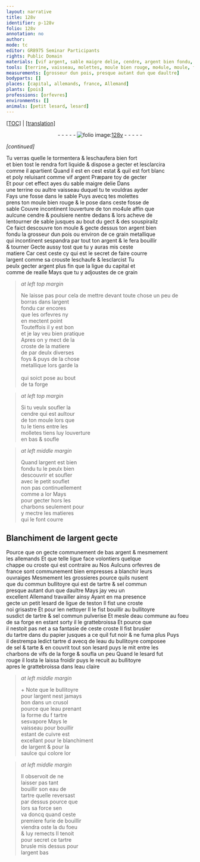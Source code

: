 ```yaml
---
layout: narrative
title: 128v
identifier: p-128v
folio: 128v
annotation: no
author:
mode: tc
editor: GR8975 Seminar Participants
rights: Public Domain
materials: [vif argent, sable maigre delie, cendre, argent bien fondu, argent, argent plus fin que la ligue du capital et comme de realle, borras, argent fondu, or, charbons, bas argent, commun bullitoyre, tartre, sel commun, ligue de teston, bullitoyre, sel commun pulverise, eau commune, papier, eau du bullitoyre, sel, tarte, eau claire, cuivre, eau de tartre, tartre brusle, argent bas]
tools: [terrine, vaisseau, molettes, moule bien rouge, mo4ule, moule, forge, molletes, petit souflet, grattebroissa, papier, crusol]
measurements: [grosseur dun pois, presque autant dun que daultre]
bodyparts: []
places: [capital, allemands, france, Allemand]
plants: [pois]
professions: [orfevres]
environments: []
animals: [petit lesard, lesard]
---
```


 <p><a href="{{ site.baseurl }}/diplomatic/">[TOC]</a> | <a href="{{ site.baseurl }}/texts/p-128v_tl/" target="_blank">[translation]</a></p><div class="folio" align="center">- - - - - <a href="http://gallica.bnf.fr/ark:/12148/btv1b10500001g/f262.image" target="_blank"><img src="https://cu-mkp.github.io/2017-workshop-edition/assets/photo-icon.png" alt="folio image: " style="display:inline-block; margin-bottom:-3px;"/>128v</a> - - - - - </div>  
 
*[continued]*
  
 Tu verras quelle le tormentera & leschaufera bien fort<br/> et bien tost le rendra fort liquide & dispose a gecter et lesclarcira<br/> co<span class="exp">mm</span>e il apartient Quand il est en cest estat & quil est fort blanc<br/> et poly reluisant co<span class="exp">mm</span>e <span class="m">vif argent</span> Prӕpare toy de gecter<br/> Et pour cet effect ayes du <span class="m">sable maigre delie</span> Dans<br/> une <span class="tl">terrine</span> ou aultre <span class="tl">vaisseau</span> duquel tu te vouldras ayder<br/> Fays une fosse dans le sable Puys avecq tes <span class="tl">molettes</span><br/> prens ton <span class="tl">moule bien rouge</span> & le pose dans ceste fosse de<br/> sable Couvre incontinent louverture de ton <span class="tl">mo4ule</span> affin que<br/> aulcune <span class="m">cendre</span> & poulsiere nentre dedans & lors acheve de<br/> lentourner de sable jusques au bout du gect & des souspirailz<br/> Ce faict descouvre ton <span class="tl">moule</span> & gecte dessus ton <span class="m">argent bien<br/> fondu</span> la <span class="ms">grosseur dun <span class="pa">pois</span></span> ou environ de ce grain metallique<br/> qui incontinent sespandra par tout ton <span class="m">argent</span> & le fera bouillir<br/> & tourner Gecte aussy tost que tu y auras mis ceste<br/> matiere Car cest ceste cy qui est le secret de faire courre<br/> l<span class="m">argent</span> comme sa crouste leschaufe & lesclarcist Tu<br/> peulx gecter <span class="m">argent plus fin que la ligue du <span class="pl">capital</span> et<br/> co<span class="exp">mm</span>e de <span class="cn">realle</span></span> Mays que tu y adjoustes de ce grain
 
> *at left top margin*
> 
> 
>   Ne laisse pas pour cela de mettre devant toute chose un peu de <span class="m">borras</span> dans l<span class="m">argent<br/> fondu</span> car encores<br/> que les <span class="pro">orfevres</span> ny<br/> en mectent point<br/> Touteffois il y est bon<br/> et je lay veu bien pratique<br/> Apres on y mect de la<br/> croste de la matiere<br/> de par deulx diverses<br/> foys & puys de la chose<br/> metallique lors garde la<br/> <span class="ill"></span><br/> qui soict pose au bout<br/> de ta <span class="tl">forge</span>
 
> *at left top margin*
> 
> 
>   Si tu veulx soufler la<br/> <span class="m">cendre</span> qui est aultour<br/> de ton <span class="tl">moule</span> lors que<br/> tu le tiens entre les<br/> <span class="tl">molletes</span> tiens luy louverture<br/> en bas & soufle 
 
> *at left middle margin*
> 
> 
>   Quand l<span class="m">argent</span> est bien<br/> fondu tu le peulx bien<br/> descouvrir et soufler<br/> avec le <span class="tl">petit souflet</span><br/> non pas continuellem<span class="exp">ent</span><br/> comme a l<span class="m">or</span> Mays<br/> pour gecter hors les<br/> <span class="m">charbons</span> seulem<span class="exp">ent</span> pour<br/> y mectre les matieres<br/> qui le font courre 
 
 
  

## Blanchiment de l<span class="m">argent</span> gecte

 
 Pource que on gecte communem<span class="exp">ent</span> de <span class="m">bas argent</span> & mesmem<span class="exp">ent</span><br/> les <span class="pl">allemands</span> Et que telle ligue face volontiers quelq<span class="exp">ue</span><br/> chappe ou croste <span class="del">qui est contraire au</span> <span class="del">Nos</span> <span class="add">Aulcuns</span> <span class="pro">orfevres</span> <span class="del">de<br/> <span class="pl">france</span></span> sont communem<span class="exp">ent</span> bien empresses a blanchir leurs<br/> ouvraiges Mesmem<span class="exp">ent</span> les grossieres pource quils nusent<br/> que du <span class="m">commun bullitoyre</span> qui est de <span class="m">tartre</span> & <span class="m">sel commun</span><br/> <span class="ms">presque auta<span class="exp">n</span>t dun que daultre</span> Mays jay veu un<br/> excellent <span class="pl">Allemand</span> travailler ainsy Ayant en ma presence<br/> gecte un <span class="al">petit lesard</span> de <span class="m">ligue de <span class="cn">teston</span></span> Il fist une croste<br/> <span class="del">noi</span> grisastre Et pour len nettoyer Il le fist bouillir au <span class="m">bullitoyre</span><br/> susdict de <span class="m">tartre</span> & <span class="m">sel commun <span class="add">pulverise</span></span> <span class="del">Et</span> mesle d<span class="m">eau commune</span> au foeu<br/> de sa <span class="tl">forge</span> en estant sorty il le <span class="tl">grattebroissa</span> Et pource que<br/> il nestoit pas net a sa fantasie de ceste croste Il fist brusler<br/> du <span class="m">tartre</span> <span class="add">dans du <span class="tl"><span class="m">papier</span></span></span> jusques a ce quil fut noir & ne fuma plus Puys<br/> il destrempa ledict <span class="m">tartre</span> <span class="del">d</span> avecq de l<span class="m">eau du bullitoyre</span> co<span class="exp">m</span>posee<br/> de <span class="m">sel</span> & <span class="m">tarte</span> & en couvrit tout son <span class="al">lesard</span> puys le mit entre les<br/> <span class="m">charbons</span> <span class="del">de</span> vifs de la <span class="tl">forge</span> & soufla un peu Quand le <span class="al">lesard</span> fut<br/> rouge il losta le laissa froidir puys le recuit au <span class="m">bullitoyre</span><br/> apres le <span class="tl">grattebroissa</span> dans l<span class="m">eau claire</span> 
 
> *at left middle margin*
> 
> 
>   \+ Note que le <span class="m">bullitoyre</span><br/> pour l<span class="m">argent</span> nest jamays<br/> bon dans un <span class="tl">crusol</span><br/> pource que leau prena<span class="exp">n</span>t<br/> la forme du <span class="del">f</span> <span class="m">tartre</span><br/> sesvapore Mays le<br/> <span class="tl">vaisseau</span> pour bouillir<br/> esta<span class="exp">n</span>t de <span class="m">cuivre</span> est<br/> excella<span class="exp">n</span>t pour le blanchim<span class="exp">ent</span><br/> de l<span class="m">argent</span> & pour la<br/> saulce qui colore l<span class="m">or</span> 
 
> *at left middle margin*
> 
> 
>   Il observoit de ne<br/> laisser pas tant<br/> bouillir son <span class="m">eau de<br/> tartre</span> quelle reversast<br/> par dessus pource que<br/> lors sa force sen<br/> va doncq quand ceste<br/> premiere furie de bouillir<br/> viendra oste la du foeu<br/> & luy remects Il tenoit<br/> pour secret ce <span class="m">tartre<br/> brusle</span> mis dessus pour<br/> l<span class="m">argent bas</span> 
 
 